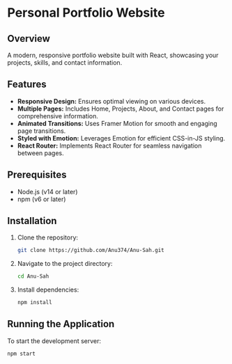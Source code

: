 # Personal Portfolio Website

## Overview

A modern, responsive portfolio website built with React, showcasing your projects, skills, and contact information.

## Features

-   **Responsive Design:** Ensures optimal viewing on various devices.
-   **Multiple Pages:** Includes Home, Projects, About, and Contact pages for comprehensive information.
-   **Animated Transitions:** Uses Framer Motion for smooth and engaging page transitions.
-   **Styled with Emotion:** Leverages Emotion for efficient CSS-in-JS styling.
-   **React Router:** Implements React Router for seamless navigation between pages.

## Prerequisites

-   Node.js (v14 or later)
-   npm (v6 or later)

## Installation

1.  Clone the repository:

    ```bash
    git clone https://github.com/Anu374/Anu-Sah.git
    ```

2.  Navigate to the project directory:

    ```bash
    cd Anu-Sah
    ```

3.  Install dependencies:

    ```bash
    npm install
    ```

## Running the Application

To start the development server:

```bash
npm start
